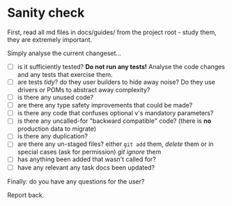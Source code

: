 # Sanity check

First, read all md files in docs/guides/ from the project root - study them, they are extremely important.

Simply analyse the current changeset...

- [ ] is it sufficiently tested? **Do not run any tests!** Analyse the code changes and any tests that exercise them.
- [ ] are tests _tidy_?  do they user builders to hide away noise?  Do they use drivers or POMs to abstract away complexity?
- [ ] is there any unused code? 
- [ ] are there any type safety improvements that could be made? 
- [ ] is there any code that confuses optional v's mandatory parameters? 
- [ ] is there any uncalled-for "backward compatible" code? (there is **no** production data to migrate)
- [ ] is there any duplication? 
- [ ] are there any un-staged files? either `git add` them, _delete_ them or in special cases (ask for permission) _git ignore_ them
- [ ] has anything been added that wasn't called for?
- [ ] have any relevant any task docs been updated? 

Finally: do you have any questions for the user?

Report back.